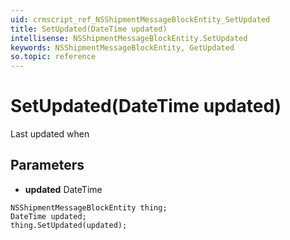```yaml
---
uid: crmscript_ref_NSShipmentMessageBlockEntity_SetUpdated
title: SetUpdated(DateTime updated)
intellisense: NSShipmentMessageBlockEntity.SetUpdated
keywords: NSShipmentMessageBlockEntity, GetUpdated
so.topic: reference
---
```


# SetUpdated(DateTime updated)

Last updated when

## Parameters

* **updated** DateTime

```crmscript
NSShipmentMessageBlockEntity thing;
DateTime updated;
thing.SetUpdated(updated);
```

